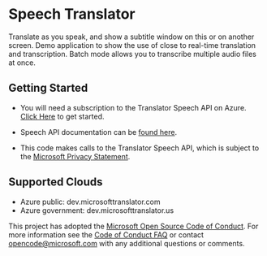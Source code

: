 # Speech Translator

Translate as you speak, and show a subtitle window on this or on another screen.
Demo application to show the use of close to real-time translation and transcription.
Batch mode allows you to transcribe multiple audio files at once.

## Getting Started
- You will need a subscription to the Translator Speech API on Azure. [Click Here](https://www.microsoft.com/en-us/translator/default.aspx) to get started.

- Speech API documentation can be [found here](https://aka.ms/TranslatorSpeechDocs).

- This code makes calls to the Translator Speech API, which is subject to the [Microsoft Privacy Statement](https://go.microsoft.com/fwlink/?LinkId=521839).

## Supported Clouds

- Azure public:	dev.microsofttranslator.com
- Azure government:	dev.microsofttranslator.us

This project has adopted the [Microsoft Open Source Code of Conduct](https://opensource.microsoft.com/codeofconduct/).
For more information see the [Code of Conduct FAQ](https://opensource.microsoft.com/codeofconduct/faq/) or contact [opencode@microsoft.com](mailto:opencode@microsoft.com) with any additional questions or comments.
